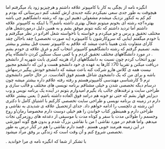 <html lang="en">
<head>
    <meta charset="UTF-8">
    <meta name="viewport"
          content="width=device-width, user-scalable=no, initial-scale=1.0, maximum-scale=1.0, minimum-scale=1.0">
    <meta http-equiv="X-UA-Compatible" content="ie=edge">
    <title>SOP</title>
    <link rel="stylesheet" href="style.css">

</head>
<body>
<div>
    <span>انگيزه نامه</span>
    <span> از بچگی به کار با کامپیوتر علاقه داشتم و هرچیزیو زود یاد میگرفتم اما هیچوقت به طور جدی سعی نمیکردم نکته جدیدی ازش کشف کنم
دبیرستانی که بودم و کم کم به کنکور نزدیک میشدم مشغولی ذهنیم این بود که رشته دانشگاهیم چی باشه بهتره؟چه رشته ای بخونم میتونم شغال بهتری داشته باشم؟! 
با اینکه به کامپیوتر علاقه داشتم اما تردید داشتم که نکنه نتونم موفق بشم و به همین دلیل
درموردشغل های مختلف تحقیق و پرس و جو میکردم و خواسته یا ناخواسته شغل افرادو در نظر میگرفتم و با خودم میگفتم اینایی که 
سروکارشون با کامپیوتره (به صورت تخصصی) چقد باحالن چقد کارای متفاوت بلدن همینا باعث میشد که علاقم به کامپیوتر نسبت قبل بیشتر و بیشتر بشه.
تصمیم گرفتم که رشته دانشگاهیمو کامیپوتر انتخاب کنم و غرق علاقه ی خودم بشم . در مورد دانشگاههای مختلف تحقیق کردم و با کمی سبک سنگین کردن 
 دانشگاه پیام نورو انتخاب کردم چون نسبت به دانشگاههای آزاد هزینه
کمتری بابت شهریه از دانشجو دریافت میکنن و تقریبا 70٪ کارها به عهده ی خود دانشجو هست و این که دانشجو مجبور نیست همه ی کلاس هارو شرکت کنه
 باعث میشه که دانشجو خودش پیگیر درسهاش باشه و برای من که
 یک دانشجوی شاغل هستم فوق العادست.
در حال حاضر دانشجوی ترم 5 کارشناسی مهندسی کامیپوترهستم و رفته رفته علاقم داره بیشتر میشه چون درسام دیگه تخصصی شدن و
 خیلی مشتاقم برنامه نویسی های مختلف و قالب سازی و طراحی سایت و ترفندهای جالب یاد بگیرم
 امیدوارم بتونم در آینده یک برنامه نویس و وب دیزاینر قهار بشم که حتی تو خونه هم درامد فوق العاده داشته باشم (: 
یعنی بیشتر علاقه دارم در زمینه ی برنامه نویسی و طراحی سایت تخصصی کارکنم
با اشتیاق کامل تا دکتری این رشته ی دلچسب را ادامه خواهم داد.
جدای ازتحصیل علاقه ی شدیدی به نقاشی و طراحی دارم و همینطور کتاب خواندن را هم خیلی دوست دارم مخصوصا رمان!و
 روح وجسمم را طولانی مدت با سفر و کوتاه مدت با موسیقی از دغدغه های روزمرگی نجات میدهم.
واما هدفم در مورد نقاشی ! من با نقاشی بزرگ شدم و بدون هیچ گونه آموزشی در این زمینه هنرمند خوبی هستم .
قصد دارم نقاشی را هم در کنار درس به طور تخصصی شروع کنم و آن وقت است که زندگی بر وفق مراد میشود.

. با تشکر از شما که انگیزه نامه ی مرا خواندید
       
</span>
</div>
</body>

